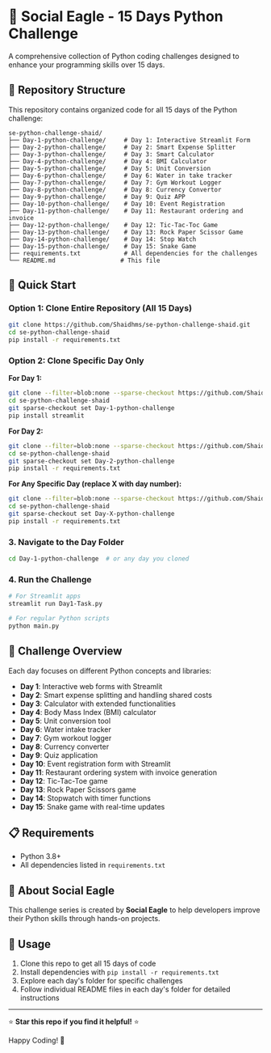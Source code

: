 # 🦅 Social Eagle - 15 Days Python Challenge

A comprehensive collection of Python coding challenges designed to enhance your programming skills over 15 days.

## 📁 Repository Structure

This repository contains organized code for all 15 days of the Python challenge:

```
se-python-challenge-shaid/
├── Day-1-python-challenge/     # Day 1: Interactive Streamlit Form
├── Day-2-python-challenge/     # Day 2: Smart Expense Splitter
├── Day-3-python-challenge/     # Day 3: Smart Calculator
├── Day-4-python-challenge/     # Day 4: BMI Calculator
├── Day-5-python-challenge/     # Day 5: Unit Conversion 
├── Day-6-python-challenge/     # Day 6: Water in take tracker
├── Day-7-python-challenge/     # Day 7: Gym Workout Logger
├── Day-8-python-challenge/     # Day 8: Currency Convertor
├── Day-9-python-challenge/     # Day 9: Quiz APP
├── Day-10-python-challenge/    # Day 10: Event Registration
├── Day-11-python-challenge/    # Day 11: Restaurant ordering and invoice
├── Day-12-python-challenge/    # Day 12: Tic-Tac-Toc Game
├── Day-13-python-challenge/    # Day 13: Rock Paper Scissor Game
├── Day-14-python-challenge/    # Day 14: Stop Watch
├── Day-15-python-challenge/    # Day 15: Snake Game
├── requirements.txt            # All dependencies for the challenges
└── README.md                  # This file
```

## 🚀 Quick Start

### Option 1: Clone Entire Repository (All 15 Days)
```bash
git clone https://github.com/Shaidhms/se-python-challenge-shaid.git
cd se-python-challenge-shaid
pip install -r requirements.txt
```

### Option 2: Clone Specific Day Only
**For Day 1:**
```bash
git clone --filter=blob:none --sparse-checkout https://github.com/Shaidhms/se-python-challenge-shaid.git
cd se-python-challenge-shaid
git sparse-checkout set Day-1-python-challenge
pip install streamlit
```

**For Day 2:**
```bash
git clone --filter=blob:none --sparse-checkout https://github.com/Shaidhms/se-python-challenge-shaid.git
cd se-python-challenge-shaid  
git sparse-checkout set Day-2-python-challenge
pip install -r requirements.txt
```

**For Any Specific Day (replace X with day number):**
```bash
git clone --filter=blob:none --sparse-checkout https://github.com/Shaidhms/se-python-challenge-shaid.git
cd se-python-challenge-shaid
git sparse-checkout set Day-X-python-challenge
pip install -r requirements.txt
```

### 3. Navigate to the Day Folder
```bash
cd Day-1-python-challenge  # or any day you cloned
```

### 4. Run the Challenge
```bash
# For Streamlit apps
streamlit run Day1-Task.py

# For regular Python scripts  
python main.py
```

## 🎯 Challenge Overview

Each day focuses on different Python concepts and libraries:

- **Day 1**: Interactive web forms with Streamlit  
- **Day 2**: Smart expense splitting and handling shared costs  
- **Day 3**: Calculator with extended functionalities  
- **Day 4**: Body Mass Index (BMI) calculator  
- **Day 5**: Unit conversion tool  
- **Day 6**: Water intake tracker  
- **Day 7**: Gym workout logger  
- **Day 8**: Currency converter  
- **Day 9**: Quiz application  
- **Day 10**: Event registration form with Streamlit  
- **Day 11**: Restaurant ordering system with invoice generation  
- **Day 12**: Tic-Tac-Toe game  
- **Day 13**: Rock Paper Scissors game  
- **Day 14**: Stopwatch with timer functions  
- **Day 15**: Snake game with real-time updates  


## 📋 Requirements

- Python 3.8+
- All dependencies listed in `requirements.txt`

## 🤝 About Social Eagle

This challenge series is created by **Social Eagle** to help developers improve their Python skills through hands-on projects.

## 📝 Usage

1. Clone this repo to get all 15 days of code
2. Install dependencies with `pip install -r requirements.txt`
3. Explore each day's folder for specific challenges
4. Follow individual README files in each day's folder for detailed instructions

---

⭐ **Star this repo if you find it helpful!** ⭐

Happy Coding! 🐍
